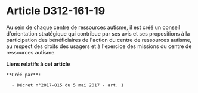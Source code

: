 # Article D312-161-19

Au sein de chaque centre de ressources autisme, il est créé un conseil d'orientation stratégique qui contribue par ses avis
et ses propositions à la participation des bénéficiaires de l'action du centre de ressources autisme, au respect des droits
des usagers et à l'exercice des missions du centre de ressources autisme.

**Liens relatifs à cet article**

	**Créé par**:

	  - Décret n°2017-815 du 5 mai 2017 - art. 1

